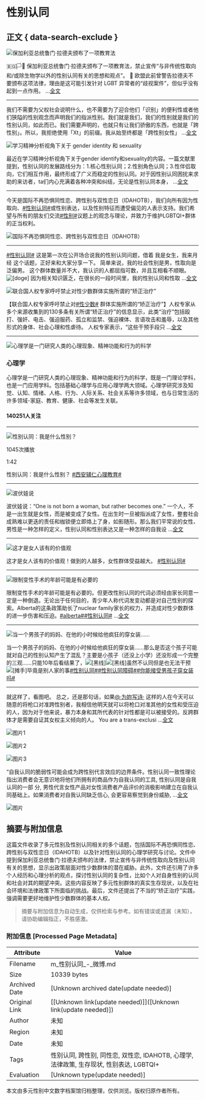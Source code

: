 # 性别认同

## 正文 { data-search-exclude }


![保加利亚总统鲁门·拉德夫颁布了一项教育法](https://wx3.sinaimg.cn/orj360/006bQTxmgy1hsp3mybqw9j30m80cijsr.jpg)

🇧🇬🏳️🌈 保加利亚总统鲁门·拉德夫颁布了一项教育法，禁止宣传“与非传统性取向和/或除生物学以外的性别认同有关的思想和观点”。 🫠 欧盟此前曾警告拉德夫不要颁布这项法律，理由是这可能引发针对 LGBT 异常者的“歧视案件”，但似乎没有起到一点作用。 ...[全文](/status/5067815252133192)

---

我们不需要为父权社会说明什么，也不需要为了迎合他们「识别」的便利性或者他们狭隘的性别观念而声明我们的指派性别。我们就是我们，我们的性别就是我们的性别认同，如此而已。我们需要声明的，也就只有让我们骄傲的东西，也就是「跨性别」。所以，我拒绝使用「Xt」的前缀。我从始至终都是「跨性别女性」 ...[全文](/status/4972337535649949)

![学习精神分析视角下关于 gender identity 和 sexuality](https://wx3.sinaimg.cn/orj360/ab4bfad0gy1hdcdlkvrvej21ww2pgn7m.jpg)

最近在学习精神分析视角下关于gender identify和sexuality的内容。一篇文献里提到，性别认同的发展路线分为：1.核心性别认同；2.性别角色认同；3.性伴侣取向，它们相互作用，最终形成了广义而稳定的性别认同。对于因性别认同困扰来求助的来访者，ta们内心充满着各种冲突和纠结，无论是性别认同本身， ...[全文](/status/4894561841973899)

---

今天是国际不再恐惧同性恋、跨性别与双性恋日（IDAHOTB），我们向所有因为性取向、[#性别认同#](https://m.weibo.cn/search?containerid=231522type%3D1%26t%3D10%26q%3D%23%E6%80%A7%E5%88%AB%E8%AE%A4%E5%90%8C%23&isnewpage=1&luicode=10000011&lfid=231522type%3D1%26t%3D10%26q%3D%23%E6%80%A7%E5%88%AB%E8%AE%A4%E5%90%8C%23&featurecode=10000085)或性别表达，以及性别特征而遭受偏见的人表示支持。我们希望与所有的朋友们交流[#性别#](https://m.weibo.cn/search?containerid=231522type%3D1%26t%3D10%26q%3D%23%E6%80%A7%E5%88%AB%23&isnewpage=1&luicode=10000011&lfid=231522type%3D1%26t%3D10%26q%3D%23%E6%80%A7%E5%88%AB%E8%AE%A4%E5%90%8C%23&featurecode=10000085)议题上的观念与理论，并致力于维护LGBTQI+群体的正当权利。

![国际不再恐惧同性恋、跨性别与双性恋日（IDAHOTB）](https://wx2.sinaimg.cn/orj360/6207b2fely1gqi0xg5m8cj20fu0aut9i.jpg)

---

[#性别认同#](https://m.weibo.cn/search?containerid=231522type%3D1%26t%3D10%26q%3D%23%E6%80%A7%E5%88%AB%E8%AE%A4%E5%90%8C%23&isnewpage=1&luicode=10000011&lfid=231522type%3D1%26t%3D10%26q%3D%23%E6%80%A7%E5%88%AB%E8%AE%A4%E5%90%8C%23&featurecode=10000085) 这是第一次在公开场合说我的性别认同问题，借着 我是女生，我来月经 这个话题，正好来和大家分享一下。 简单来说，我的社会性别是男，性取向是泛偏男。 这个群体数量并不大，我认识的人都屈指可数，并且互相看不顺眼。![[doge]](https://h5.sinaimg.cn/m/emoticon/icon/others/d_doge-be7f768d78.png) 因为相关知识匮乏，在很长的一段时间里，我的性别认同和性取 ...[全文](/status/4473754098666249)

![联合国人权专家呼吁禁止对性少数群体实施所谓的“矫正治疗”](https://wx4.sinaimg.cn/orj360/006EtEOjly1gc1wiko06vj30u0162dnc.jpg)

【联合国人权专家呼吁禁止对[#性少数#](https://m.weibo.cn/search?containerid=231522type%3D1%26t%3D10%26q%3D%23%E6%80%A7%E5%B0%91%E6%95%B0%23&isnewpage=1&luicode=10000011&lfid=231522type%3D1%26t%3D10%26q%3D%23%E6%80%A7%E5%88%AB%E8%AE%A4%E5%90%8C%23&featurecode=10000085) 群体实施所谓的“矫正治疗”】人权专家从多个来源收集到的130多条有关所谓“矫正治疗”的信息显示，此类“治疗”包括殴打、强奸、电击、强迫服药、孤立和监禁、强迫裸体、言语攻击和羞辱，以及其他形式的身体、社会心理和性虐待。 人权专家表示，“这些干预手段只 ...[全文](/status/4524562744773758)

---

![心理学是一门研究人类的心理现象、精神功能和行为的科学](https://wx1.sinaimg.cn/thumbnail/766b912cgy1fp25spcqr6j20fy0fyjs2.jpg)

### 心理学

心理学是一门研究人类的心理现象、精神功能和行为的科学，既是一门理论学科，也是一门应用学科。包括基础心理学与应用心理学两大领域。心理学研究涉及知觉、认知、情绪、人格、行为、人际关系、社会关系等许多领域，也与日常生活的许多领域-家庭、教育、健康、社会等发生关联。

#### 140251人关注

---

![性别认同：我是什么性别？](https://wx1.sinaimg.cn/orj480/60e5b8b5ly1hwtvkkvk4tj21hc0u0mzp.jpg)

1045次播放

1:42

性别认同：我是什么性别？ [#西安辅仁心理教育#](https://m.weibo.cn/search?containerid=231522type%3D1%26t%3D10%26q%3D%23%E8%A5%BF%E5%AE%89%E8%BE%85%E4%BB%81%E5%BF%83%E7%90%86%E6%95%99%E8%82%B2%23&extparam=%23%E8%A5%BF%E5%AE%89%E8%BE%85%E4%BB%81%E5%BF%83%E7%90%86%E6%95%99%E8%82%B2%23&luicode=10000011&lfid=231522type%3D1%26t%3D10%26q%3D%23%E6%80%A7%E5%88%AB%E8%AE%A4%E5%90%8C%23&featurecode=10000085)

---

![波伏娃说](https://wx2.sinaimg.cn/orj480/008xCPunly1hug6ek5rbzj30u01hcabb.jpg)

波伏娃说：“One is not born a woman, but rather becomes one.” 一个人，不是一出生就是女性，而是被变成了女性。在出生时一旦被指派成了女性，整套社会成熟难以更迭的责任和枷锁便立即烙上了身，如影随形。那么我们平常说的女性、男性是一种怎样的定义，性别认同和性别表达又是一种怎样的自我设 ...[全文](/status/5067594472882684)

---

![这才是女人该有的价值观](https://wx4.sinaimg.cn/orj480/008rssSugy1hsoe6ky1z0j30u00gwqc3.jpg)

这才是女人该有的价值观！做到的人越多，女性群体受益越大。 [#性别认同#](https://m.weibo.cn/search?containerid=231522type%3D1%26t%3D10%26q%3D%23%E6%80%A7%E5%88%AB%E8%AE%A4%E5%90%8C%23&isnewpage=1&luicode=10000011&lfid=231522type%3D1%26t%3D10%26q%3D%23%E6%80%A7%E5%88%AB%E8%AE%A4%E5%90%8C%23&featurecode=10000085)

---

![限制变性手术的年龄可能是有必要的](https://wx1.sinaimg.cn/orj360/007vS9tDly1hp5d6jsrikj31320i2431.jpg)

限制变性手术的年龄可能是有必要的。但更改性别认同的代词必须经由家长同意一定是一种倒退。无论出于任何目的，青少年人称代词发变动都是对自己性别的探索。Alberta的这条政策助长了nuclear family家长的权力，并造成对性少数群体的进一步伤害和压迫。[#alberta#](https://m.weibo.cn/search?containerid=231522type%3D1%26t%3D10%26q%3D%23alberta%23&luicode=10000011&lfid=231522type%3D1%26t%3D10%26q%3D%23%E6%80%A7%E5%88%AB%E8%AE%A4%E5%90%8C%23&featurecode=10000085)[#性别认同#](https://m.weibo.cn/search?containerid=231522type%3D1%26t%3D10%26q%3D%23%E6%80%A7%E5%88%AB%E8%AE%A4%E5%90%8C%23&isnewpage=1&luicode=10000011&lfid=231522type%3D1%26t%3D10%26q%3D%23%E6%80%A7%E5%88%AB%E8%AE%A4%E5%90%8C%23&featurecode=10000085) ...[全文](/status/4996596144277929)

---

![当一个男孩子的妈妈、在他的小时候给他疯狂的穿女装……](https://wx4.sinaimg.cn/orj360/008zh0nVgy1hmdw1axkt1j30wr1z0dvv.jpg)

当一个男孩子的妈妈、在他的小时候给他疯狂的穿女装……那么是否这个孩子可能就对自己的性别认知产生了混乱？主要是小孩子（还没上小学）还没形成一个完整的三观……只能10年后看结果了，![[黑线]](https://h5.sinaimg.cn/m/emoticon/icon/default/d_heixian-1bcf71bba6.png)![[黑线]](https://h5.sinaimg.cn/m/emoticon/icon/default/d_heixian-1bcf71bba6.png)虽然不认同但是也无法干预![[摊手]](https://h5.sinaimg.cn/m/emoticon/icon/default/d_tanshou-fa05d4eacf.png)毕竟是别人家的事[#性别认同#](https://m.weibo.cn/search?containerid=231522type%3D1%26t%3D10%26q%3D%23%E6%80%A7%E5%88%AB%E8%AE%A4%E5%90%8C%23&isnewpage=1&luicode=10000011&lfid=231522type%3D1%26t%3D10%26q%3D%23%E6%80%A7%E5%88%AB%E8%AE%A4%E5%90%8C%23&featurecode=10000085)[#性别认同障碍#](https://m.weibo.cn/search?containerid=231522type%3D1%26t%3D10%26q%3D%23%E6%80%A7%E5%88%AB%E8%AE%A4%E5%90%8C%E9%9A%9C%E7%A2%8D%23&luicode=10000011&lfid=231522type%3D1%26t%3D10%26q%3D%23%E6%80%A7%E5%88%AB%E8%AE%A4%E5%90%8C%23&featurecode=10000085)[#你能接受男孩子穿女装吗#](https://m.weibo.cn/search?containerid=231522type%3D1%26t%3D10%26q%3D%23%E4%BD%A0%E8%83%BD%E6%8E%A5%E5%8F%97%E7%94%B7%E5%AD%A9%E5%AD%90%E7%A9%BF%E5%A5%B3%E8%A3%85%E5%90%97%23&extparam=%23%E4%BD%A0%E8%83%BD%E6%8E%A5%E5%8F%97%E7%94%B7%E5%AD%A9%E5%AD%90%E7%A9%BF%E5%A5%B3%E8%A3%85%E5%90%97%23&luicode=10000011&lfid=231522type%3D1%26t%3D10%26q%3D%23%E6%80%A7%E5%88%AB%E8%AE%A4%E5%90%8C%23&featurecode=10000085)

---

就这样了，看图吧。 总之，还是那句话，如果[@·为妳写诗·](/n/·为妳写诗·) 这样的人在今天可以随意的将枪口对准跨性别者，我相信他明天就可以将枪口对准其他的女性和受压迫的人，因为对于他来说，暴力本身和其所代表的针对性都是可以被接受的。反跨群体才是需要自证其女权主义倾向的人。 You are a trans-exclusi ...[全文](/status/4979167118495501)

![图片1](https://wx4.sinaimg.cn/orj360/008zOoAjgy1hkuair17m3j30u01uoduh.jpg)

![图片2](https://wx3.sinaimg.cn/orj360/008zOoAjgy1hkuairpterj30u01uo112.jpg)

![图片3](https://wx3.sinaimg.cn/orj360/008zOoAjgy1hkuais7ggqj30u00ghgn4.jpg)

“自我认同的脆弱性可能会成为跨性别代言效应的边界条件。性别认同一致性理论指出消费者会无意识地将他们所拥有的商品作为自我认同的工具, 性别认同是自我认同的一部 分, 男性代言女性产品对女性消费者产品评价的消极影响建立在自我认同基础上。如果消费者对自我认同缺乏信心, 会更容易察觉到身份威胁, ...[全文](/status/4950345694840200)

![图片](https://wx1.sinaimg.cn/orj360/67310886ly1hiacfshe3ej20tt0jkwuf.jpg)
<!-- tcd_original_link https://m.weibo.cn/search?containerid=231522type%3D1%26t%3D10%26q%3D%23%E6%80%A7%E5%88%AB%E8%AE%A4%E5%90%8C%23&isnewpage=1&luicode=20000174&featurecode=10000085 -->


## 摘要与附加信息

<!-- tcd_abstract -->
这篇文件收录了多元性别及性别认同相关的多个话题，包括国际不再恐惧同性恋、跨性别与双性恋日（IDAHOTB）以及针对性别认同的心理学研究与讨论。文件中提到保加利亚总统鲁门·拉德夫颁布的法律，禁止宣传与非传统性取向及性别认同有关的思想，显示出政策层面对性少数群体的潜在威胁。此外，文件还引用了许多个人经历和心理分析的观点，探讨性别认同的复杂性，比如个人对自身性别的认同和社会对其的期望冲突。这些内容反映了多元性别群体的真实生存现状，以及在社会环境和法律政策下所面临的挑战。最后，文件还提出了不当的“矫正治疗”实践，强调需要更好地维护性少数群体的基本人权。
<!-- tcd_abstract_end -->

> 摘要与附加信息为自动生成，仅供检索与参考。如有错误或遗漏（未知），请协助编辑指正，不胜感激。

### 附加信息 [Processed Page Metadata]

| Attribute       | Value                                  |
|-----------------|----------------------------------------|
| Filename        | m_性别认同_-_微博.md                             |
| Size            | 10339 bytes                           |
| Archived Date   | [Unknown archived date(update needed)]                             |
| Original Link   | [[Unknown link(update needed)]]([Unknown link(update needed)])                       |
| Author          | 未知                               |
| Region          | 未知                               |
| Date            | 未知                                 |
| Tags            | 性别认同, 跨性别, 同性恋, 双性恋, IDAHOTB, 心理学, 法律政策, 生存现状, 性别表达, LGBTQI+                                 |
| Evaluation            | [Unknown type(update needed)]                                 |
<!-- tcd_table_end -->

本文由多元性别中文数字档案馆归档整理，仅供浏览。版权归原作者所有。
